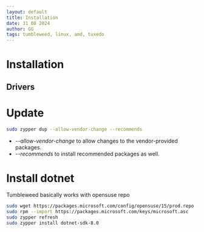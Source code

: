 ```yaml
---
layout: default
title: Installation
date: 31 08 2024
author: GG
tags: tumbleweed, linux, amd, tuxedo
---
```


Installation
===

Drivers
---

Update
===

``` zsh
sudo zypper dup --allow-vendor-change --recommends
```

- *--allow-vendor-change* to allow changes to the vendor-provided packages.
- *--recommends* to install recommended packages as well.

Install dotnet
===

Tumbleweed basically works with opensuse repo

```zsh
sudo wget https://packages.microsoft.com/config/opensuse/15/prod.repo -O /etc/zypp/repos.d/microsoft-prod.repo
sudo rpm --import https://packages.microsoft.com/keys/microsoft.asc
sudo zypper refresh
sudo zypper install dotnet-sdk-8.0
```

